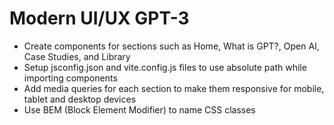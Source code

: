 # Modern UI/UX GPT-3

- Create components for sections such as Home, What is GPT?, Open AI, Case Studies, and Library
- Setup jsconfig.json and vite.config.js files to use absolute path while importing components
- Add media queries for each section to make them responsive for mobile, tablet and desktop devices
- Use BEM (Block Element Modifier) to name CSS classes
